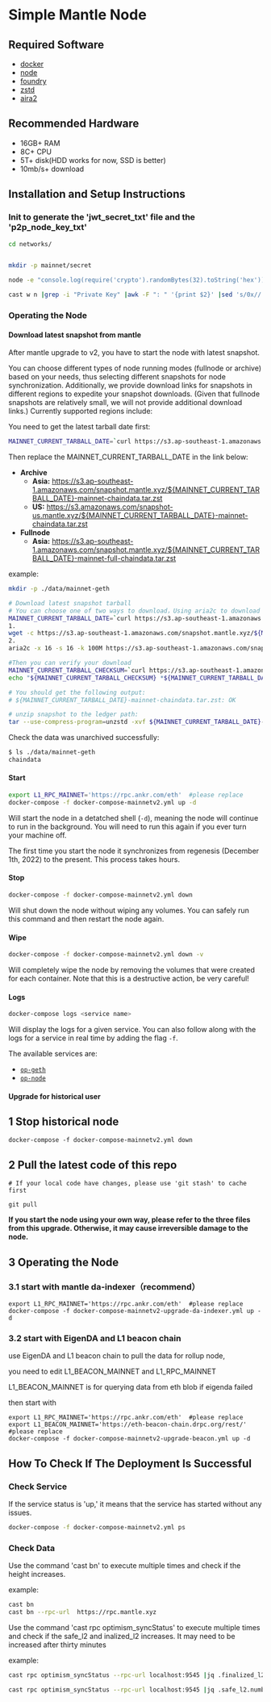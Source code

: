 # Simple Mantle Node

## Required Software

- [docker](https://docs.docker.com/engine/install/)
- [node](https://nodejs.org/en/download/)
- [foundry](https://github.com/foundry-rs/foundry/releases)
- [zstd](https://github.com/facebook/zstd)
- [aira2](https://aria2.github.io/)
## Recommended Hardware

- 16GB+ RAM
- 8C+ CPU
- 5T+ disk(HDD works for now, SSD is better)
- 10mb/s+ download

## Installation and Setup Instructions

### Init to generate the 'jwt_secret_txt' file and the 'p2p_node_key_txt'

```sh
cd networks/


mkdir -p mainnet/secret

node -e "console.log(require('crypto').randomBytes(32).toString('hex'))" > mainnet/secret/jwt_secret_txt

cast w n |grep -i "Private Key" |awk -F ": " '{print $2}' |sed 's/0x//' > mainnet/secret/p2p_node_key_txt
```

### Operating the Node

#### Download latest snapshot from mantle

After mantle upgrade to v2, you have to start the node with latest snapshot.

You can choose different types of node running modes (fullnode or archive) based on your needs, thus selecting different snapshots for node synchronization. Additionally, we provide download links for snapshots in different regions to expedite your snapshot downloads. (Given that fullnode snapshots are relatively small, we will not provide additional download links.) Currently supported regions include:

You need to get the latest tarball date first:
```sh
MAINNET_CURRENT_TARBALL_DATE=`curl https://s3.ap-southeast-1.amazonaws.com/snapshot.mantle.xyz/current.info`
```

Then replace the MAINNET_CURRENT_TARBALL_DATE in the link below:
- **Archive**
  - **Asia:** https://s3.ap-southeast-1.amazonaws.com/snapshot.mantle.xyz/${MAINNET_CURRENT_TARBALL_DATE}-mainnet-chaindata.tar.zst
  - **US:** https://s3.amazonaws.com/snapshot-us.mantle.xyz/${MAINNET_CURRENT_TARBALL_DATE}-mainnet-chaindata.tar.zst
- **Fullnode**
  - **Asia:** https://s3.ap-southeast-1.amazonaws.com/snapshot.mantle.xyz/${MAINNET_CURRENT_TARBALL_DATE}-mainnet-full-chaindata.tar.zst

example:

```sh
mkdir -p ./data/mainnet-geth

# Download latest snapshot tarball
# You can choose one of two ways to download，Using aria2c to download can improve download speed, but you need to install aria2
MAINNET_CURRENT_TARBALL_DATE=`curl https://s3.ap-southeast-1.amazonaws.com/snapshot.mantle.xyz/current.info`
1.
wget -c https://s3.ap-southeast-1.amazonaws.com/snapshot.mantle.xyz/${MAINNET_CURRENT_TARBALL_DATE}-mainnet-chaindata.tar.zst
2.
aria2c -x 16 -s 16 -k 100M https://s3.ap-southeast-1.amazonaws.com/snapshot.mantle.xyz/${MAINNET_CURRENT_TARBALL_DATE}-mainnet-chaindata.tar.zst

#Then you can verify your download
MAINNET_CURRENT_TARBALL_CHECKSUM=`curl https://s3.ap-southeast-1.amazonaws.com/snapshot.mantle.xyz/${MAINNET_CURRENT_TARBALL_DATE}-mainnet-chaindata.tar.zst.sha256sum | awk '{print $1}'`
echo "${MAINNET_CURRENT_TARBALL_CHECKSUM} *${MAINNET_CURRENT_TARBALL_DATE}-mainnet-chaindata.tar.zst" | shasum -a 256 --check

# You should get the following output:
# ${MAINNET_CURRENT_TARBALL_DATE}-mainnet-chaindata.tar.zst: OK

# unzip snapshot to the ledger path:
tar --use-compress-program=unzstd -xvf ${MAINNET_CURRENT_TARBALL_DATE}-mainnet-chaindata.tar.zst -C ./data/mainnet-geth

```

Check the data was unarchived successfully:

```sh
$ ls ./data/mainnet-geth
chaindata
```

#### Start

```sh
export L1_RPC_MAINNET='https://rpc.ankr.com/eth'  #please replace
docker-compose -f docker-compose-mainnetv2.yml up -d
```

Will start the node in a detatched shell (`-d`), meaning the node will continue to run in the background.
You will need to run this again if you ever turn your machine off.

The first time you start the node it synchronizes from regenesis (December 1th, 2022) to the present.
This process takes hours.

#### Stop

```sh
docker-compose -f docker-compose-mainnetv2.yml down

```

Will shut down the node without wiping any volumes.
You can safely run this command and then restart the node again.

#### Wipe

```sh
docker-compose -f docker-compose-mainnetv2.yml down -v
```

Will completely wipe the node by removing the volumes that were created for each container.
Note that this is a destructive action, be very careful!

#### Logs

```sh
docker-compose logs <service name>
```

Will display the logs for a given service.
You can also follow along with the logs for a service in real time by adding the flag `-f`.

The available services are:

- [`op-geth`](#mantle-node)
- [`op-node`](#mantle-node)

#### Upgrade for historical user

## 1 Stop historical node

```
docker-compose -f docker-compose-mainnetv2.yml down
```

## 2 Pull the latest code of this repo

```
# If your local code have changes, please use 'git stash' to cache first

git pull 
```

**If you start the node using your own way, please refer to the three files from this upgrade. Otherwise, it may cause irreversible damage to the node.**

## 3 Operating the Node

### 3.1 start with mantle da-indexer（recommend）


```
export L1_RPC_MAINNET='https://rpc.ankr.com/eth'  #please replace
docker-compose -f docker-compose-mainnetv2-upgrade-da-indexer.yml up -d
```

### 3.2 start with EigenDA and L1 beacon chain 

use EigenDA and L1 beacon chain to pull the data for rollup node, 

you need to edit L1_BEACON_MAINNET and L1_RPC_MAINNET

L1_BEACON_MAINNET is for querying data from eth blob if eigenda failed 

then start with

```
export L1_RPC_MAINNET='https://rpc.ankr.com/eth'  #please replace
export L1_BEACON_MAINNET='https://eth-beacon-chain.drpc.org/rest/'  #please replace
docker-compose -f docker-compose-mainnetv2-upgrade-beacon.yml up -d 
```

## How To Check If The Deployment Is Successful

### Check Service

If the service status is 'up,' it means that the service has started without any issues.

```sh
docker-compose -f docker-compose-mainnetv2.yml ps
```

### Check Data

Use the command 'cast bn' to execute multiple times and check if the height increases.

example:

```sh
cast bn
cast bn --rpc-url  https://rpc.mantle.xyz
```

Use the command 'cast rpc optimism_syncStatus' to execute multiple times and check if the safe_l2 and inalized_l2 increases.
It may need to be increased after thirty minutes

example:

```sh
cast rpc optimism_syncStatus --rpc-url localhost:9545 |jq .finalized_l2.number

cast rpc optimism_syncStatus --rpc-url localhost:9545 |jq .safe_l2.number
```
